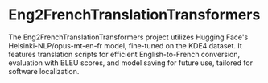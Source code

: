 # Eng2FrenchTranslationTransformers
The Eng2FrenchTranslationTransformers project utilizes Hugging Face's Helsinki-NLP/opus-mt-en-fr model, fine-tuned on the KDE4 dataset. It features translation scripts for efficient English-to-French conversion, evaluation with BLEU scores, and model saving for future use, tailored for software localization.
